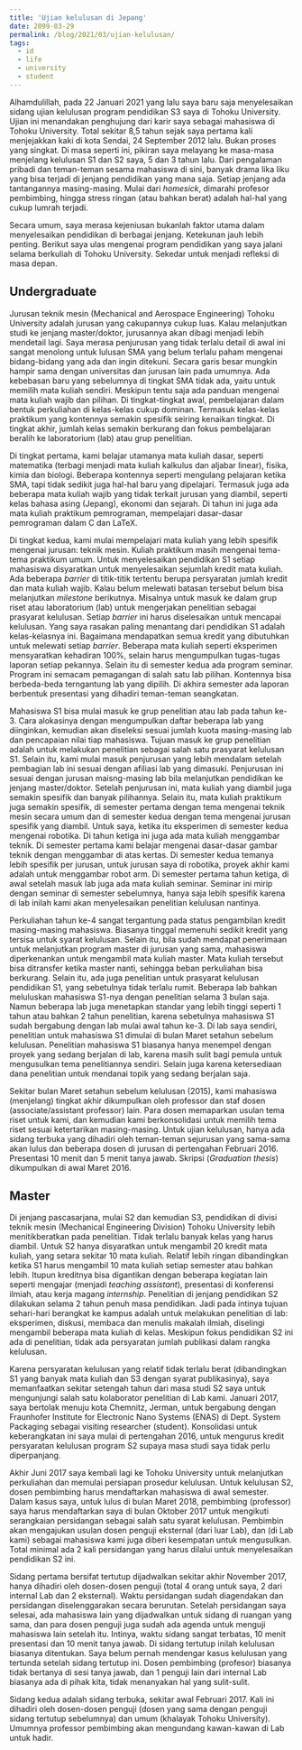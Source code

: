 ```yaml
---
title: 'Ujian kelulusan di Jepang'
date: 2099-03-29
permalink: /blog/2021/03/ujian-kelulusan/
tags:
  - id
  - life
  - university
  - student
---
```


Alhamdulillah, pada 22 Januari 2021 yang lalu saya baru saja menyelesaikan sidang ujian kelulusan program pendidikan S3 saya di Tohoku University. Ujian ini menandakan penghujung dari karir saya sebagai mahasiswa di Tohoku University. Total sekitar 8,5 tahun sejak saya pertama kali menjejakkan kaki di kota Sendai, 24 September 2012 lalu. Bukan proses yang singkat. Di masa seperti ini, pikiran saya melayang ke masa-masa menjelang kelulusan S1 dan S2 saya, 5 dan 3 tahun lalu. Dari pengalaman pribadi dan teman-teman sesama mahasiswa di sini, banyak drama lika liku yang bisa terjadi di jenjang pendidikan yang mana saja. Setiap jenjang ada tantangannya masing-masing. Mulai dari _homesick_, dimarahi profesor pembimbing, hingga stress ringan (atau bahkan berat) adalah hal-hal yang cukup lumrah terjadi. 

Secara umum, saya merasa kejeniusan bukanlah faktor utama dalam menyelesaikan pendidikan di berbagai jenjang. Ketekunan jauh lebih penting. Berikut saya ulas mengenai program pendidikan yang saya jalani selama berkuliah di Tohoku University. Sekedar untuk menjadi refleksi di masa depan.

## Undergraduate

Jurusan teknik mesin (Mechanical and Aerospace Engineering) Tohoku University adalah jurusan yang cakupannya cukup luas. Kalau melanjutkan studi ke jenjang master/doktor, jurusannya akan dibagi menjadi lebih mendetail lagi. Saya merasa penjurusan yang tidak terlalu detail di awal ini sangat menolong untuk lulusan SMA yang belum terlalu paham mengenai bidang-bidang yang ada dan ingin ditekuni. Secara garis besar mungkin hampir sama dengan universitas dan jurusan lain pada umumnya. Ada kebebasan baru yang sebelumnya di tingkat SMA tidak ada, yaitu untuk memilih mata kuliah sendiri. Meskipun tentu saja ada panduan mengenai mata kuliah wajib dan pilihan. Di tingkat-tingkat awal, pembelajaran dalam bentuk perkuliahan di kelas-kelas cukup dominan. Termasuk kelas-kelas praktikum yang kontennya semakin spesifik seiring kenaikan tingkat. Di tingkat akhir, jumlah kelas semakin berkurang dan fokus pembelajaran beralih ke laboratorium (lab) atau grup penelitian.

Di tingkat pertama, kami belajar utamanya mata kuliah dasar, seperti matematika (terbagi menjadi mata kuliah kalkulus dan aljabar linear), fisika, kimia dan biologi. Beberapa kontennya seperti mengulang pelajaran ketika SMA, tapi tidak sedikit juga hal-hal baru yang dipelajari. Termasuk juga ada beberapa mata kuliah wajib yang tidak terkait jurusan yang diambil, seperti kelas bahasa asing (Jepang), ekonomi dan sejarah. Di tahun ini juga ada mata kuliah praktikum pemrograman, mempelajari dasar-dasar pemrograman dalam C dan LaTeX.

Di tingkat kedua, kami mulai mempelajari mata kuliah yang lebih spesifik mengenai jurusan: teknik mesin. Kuliah praktikum masih mengenai tema-tema praktikum umum. Untuk menyelesaikan pendidikan S1 setiap mahasiswa disyaratkan untuk menyelesaikan sejumlah kredit mata kuliah. Ada beberapa _barrier_ di titik-titik tertentu berupa persyaratan jumlah kredit dan mata kuliah wajib. Kalau belum melewati batasan tersebut belum bisa melanjutkan _milestone_ berikutnya. Misalnya untuk masuk ke dalam grup riset atau laboratorium (lab) untuk mengerjakan penelitian sebagai prasyarat kelulusan. Setiap _barrier_ ini harus diselesaikan untuk mencapai kelulusan. Yang saya rasakan paling menantang dari pendidikan S1 adalah kelas-kelasnya ini. Bagaimana mendapatkan semua kredit yang dibutuhkan untuk melewati setiap _barrier_. Beberapa mata kuliah seperti eksperimen mensyaratkan kehadiran 100%, selain harus mengumpulkan tugas-tugas laporan setiap pekannya. Selain itu di semester kedua ada program seminar. Program ini semacam pemagangan di salah satu lab pilihan. Kontennya bisa berbeda-beda terngantung lab yang dipilih. Di akhira semester ada laporan berbentuk presentasi yang dihadiri teman-teman seangkatan.

Mahasiswa S1 bisa mulai masuk ke grup penelitian atau lab pada tahun ke-3. Cara alokasinya dengan mengumpulkan daftar beberapa lab yang diinginkan, kemudian akan diseleksi sesuai jumlah kuota masing-masing lab dan pencapaian nilai tiap mahasiswa. Tujuan masuk ke grup penelitian adalah untuk melakukan penelitian sebagai salah satu prasyarat kelulusan S1. Selain itu, kami mulai masuk penjurusan yang lebih mendalam setelah pembagian lab ini sesuai dengan afiliasi lab yang dimasuki. Penjurusan ini sesuai dengan jurusan maisng-masing lab bila melanjutkan pendidikan ke jenjang master/doktor. Setelah penjurusan ini, mata kuliah yang diambil juga semakin spesifik dan banyak pilihannya. Selain itu, mata kuliah praktikum juga semakin spesifik, di semester pertama dengan tema mengenai teknik mesin secara umum dan di semester kedua dengan tema mengenai jurusan spesifik yang diambil. Untuk saya, ketika itu eksperimen di semester kedua mengenai robotika. Di tahun ketiga ini juga ada mata kuliah menggambar teknik. Di semester pertama kami belajar mengenai dasar-dasar gambar teknik dengan menggambar di atas kertas. Di semester kedua temanya lebih spesifik per jurusan, untuk jurusan saya di robotika, proyek akhir kami adalah untuk menggambar robot arm. Di semester pertama tahun ketiga, di awal setelah masuk lab juga ada mata kuliah seminar. Seminar ini mirip dengan seminar di semester sebelumnya, hanya saja lebih spesifik karena di lab inilah kami akan menyelesaikan penelitian kelulusan nantinya.

Perkuliahan tahun ke-4 sangat tergantung pada status pengambilan kredit masing-masing mahasiswa. Biasanya tinggal memenuhi sedikit kredit yang tersisa untuk syarat kelulusan. Selain itu, bila sudah mendapat penerimaan untuk melanjutkan program master di jurusan yang sama, mahasiswa diperkenankan untuk mengambil mata kuliah master. Mata kuliah tersebut bisa ditransfer ketika master nanti, sehingga beban perkuliahan bisa berkurang. Selain itu, ada juga penelitian untuk prasyarat kelulusan pendidikan S1, yang sebetulnya tidak terlalu rumit. Beberapa lab bahkan meluluskan mahasiswa S1-nya dengan penelitian selama 3 bulan saja. Namun beberapa lab juga menetapkan standar yang lebih tinggi seperti 1 tahun atau bahkan 2 tahun penelitian, karena sebetulnya mahasiswa S1 sudah bergabung dengan lab mulai awal tahun ke-3. Di lab saya sendiri, penelitian untuk mahasiswa S1 dimulai di bulan Maret setahun sebelum kelulusan. Penelitian mahasiswa S1 biasanya hanya menempel dengan proyek yang sedang berjalan di lab, karena masih sulit bagi pemula untuk mengusulkan tema penelitiannya sendiri. Selain juga karena ketersediaan dana penelitian untuk mendanai topik yang sedang berjalan saja. 

Sekitar bulan Maret setahun sebelum kelulusan (2015), kami mahasiswa (menjelang) tingkat akhir dikumpulkan oleh professor dan staf dosen (associate/assistant professor) lain. Para dosen memaparkan usulan tema riset untuk kami, dan kemudian kami berkonsolidasi untuk memilih tema riset sesuai ketertarikan masing-masing. Untuk ujian kelulusan, hanya ada sidang terbuka yang dihadiri oleh teman-teman sejurusan yang sama-sama akan lulus dan beberapa dosen di jurusan di pertengahan Februari 2016. Presentasi 10 menit dan 5 menit tanya jawab. Skripsi (_Graduation thesis_) dikumpulkan di awal Maret 2016.

## Master

Di jenjang pascasarjana, mulai S2 dan kemudian S3, pendidikan di divisi teknik mesin (Mechanical Engineering Division) Tohoku University lebih menitikberatkan pada penelitian. Tidak terlalu banyak kelas yang harus diambil. Untuk S2 hanya disyaratkan untuk mengambil 20 kredit mata kuliah, yang setara sekitar 10 mata kuliah. Relatif lebih ringan dibandingkan ketika S1 harus mengambil 10 mata kuliah setiap semester atau bahkan lebih. Itupun kreditnya bisa digantikan dengan beberapa kegiatan lain seperti mengajar (menjadi _teaching assistant_), presentasi di konferensi ilmiah, atau kerja magang _internship_. Penelitian di jenjang pendidikan S2 dilakukan selama 2 tahun penuh masa pendidikan. Jadi pada intinya tujuan sehari-hari berangkat ke kampus adalah untuk melakukan penelitian di lab: eksperimen, diskusi, membaca dan menulis makalah ilmiah, diselingi mengambil beberapa mata kuliah di kelas. Meskipun fokus pendidikan S2 ini ada di penelitian, tidak ada persyaratan jumlah publikasi dalam rangka kelulusan.

Karena persyaratan kelulusan yang relatif tidak terlalu berat (dibandingkan S1 yang banyak mata kuliah dan S3 dengan syarat publikasinya), saya memanfaatkan sekitar setengah tahun dari masa studi S2 saya untuk mengunjungi salah satu kolaborator penelitian di Lab kami. Januari 2017, saya bertolak menuju kota Chemnitz, Jerman, untuk bergabung dengan Fraunhofer Institute for Electronic Nano Systems (ENAS) di Dept. System Packaging sebagai visiting researcher (student). Konsolidasi untuk keberangkatan ini saya mulai di pertengahan 2016, untuk mengurus kredit persyaratan kelulusan program S2 supaya masa studi saya tidak perlu diperpanjang.

Akhir Juni 2017 saya kembali lagi ke Tohoku University untuk melanjutkan perkuliahan dan memulai persiapan prosedur kelulusan. Untuk kelulusan S2, dosen pembimbing harus mendaftarkan mahasiswa di awal semester. Dalam kasus saya, untuk lulus di bulan Maret 2018, pembimbing (professor) saya harus mendaftarkan saya di bulan Oktober 2017 untuk mengikuti serangkaian persidangan sebagai salah satu syarat kelulusan. Pembimbin akan mengajukan usulan dosen penguji eksternal (dari luar Lab), dan (di Lab kami) sebagai mahasiswa kami juga diberi kesempatan untuk mengusulkan. Total minimal ada 2 kali persidangan yang harus dilalui untuk menyelesaikan pendidikan S2 ini.

Sidang pertama bersifat tertutup dijadwalkan sekitar akhir November 2017, hanya dihadiri oleh dosen-dosen penguji (total 4 orang untuk saya, 2 dari internal Lab dan 2 eksternal). Waktu persidangan sudah diagendakan dan persidangan diselenggarakan secara berurutan. Setelah persidangan saya selesai, ada mahasiswa lain yang dijadwalkan untuk sidang di ruangan yang sama, dan para dosen penguji juga sudah ada agenda untuk menguji mahasiswa lain setelah itu. Intinya, waktu sidang sangat terbatas, 10 menit presentasi dan 10 menit tanya jawab. Di sidang tertutup inilah kelulusan biasanya ditentukan. Saya belum pernah mendengar kasus kelulusan yang tertunda setelah sidang tertutup ini. Dosen pembimbing (profesor) biasanya tidak bertanya di sesi tanya jawab, dan 1 penguji lain dari internal Lab biasanya ada di pihak kita, tidak menanyakan hal yang sulit-sulit.

Sidang kedua adalah sidang terbuka, sekitar awal Februari 2017. Kali ini dihadiri oleh dosen-dosen penguji (dosen yang sama dengan penguji sidang tertutup sebelumnya) dan umum (khalayak Tohoku University). Umumnya professor pembimbing akan mengundang kawan-kawan di Lab untuk hadir. 
